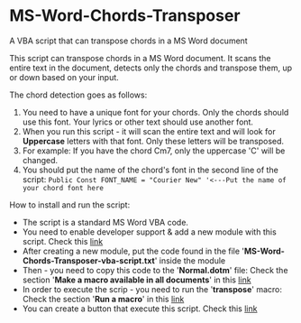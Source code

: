 # MS-Word-Chords-Transposer
A VBA script that can transpose chords in a MS Word document

This script can transpose chords in a MS Word document. It scans the entire text in the document, detects only 
the chords and transpose them, up or down based on your input.

The chord detection goes as follows:
1. You need to have a unique font for your chords. Only the chords should use this font. 
Your lyrics or other text should use another font.
2. When you run this script - it will scan the entire text and will look for **Uppercase** letters with that font.
Only these letters will be transposed.
3. For example: If you have the chord Cm7, only the uppercase 'C' will be changed.
4. You should put the name of the chord's font in the second line of the script:
`Public Const FONT_NAME = "Courier New" '<---Put the name of your chord font here`

How to install and run the script:
* The script is a standard MS Word VBA code.
* You need to enable developer support & add a new module with this script. Check this [link](https://www.datanumen.com/blogs/how-to-run-vba-code-in-your-word/#:%7E:text=Firstly%2C%20click%20%E2%80%9CVisual%20Basic%E2%80%9D,to%20open%20a%20new%20module)
* After creating a new module, put the code found in the file '**MS-Word-Chords-Transposer-vba-script.txt**' inside the module
* Then - you need to copy this code to the '**Normal.dotm**' file: Check the section '**Make a macro available in all documents**' in this [link](https://support.microsoft.com/en-us/office/create-or-run-a-macro-c6b99036-905c-49a6-818a-dfb98b7c3c9c)
* In order to execute the scrip - you need to run the '**transpose**' macro: Check the section '**Run a macro**' in this [link](https://support.microsoft.com/en-us/office/create-or-run-a-macro-c6b99036-905c-49a6-818a-dfb98b7c3c9c)
* You can create a button that execute this script. Check this [link](https://support.microsoft.com/en-us/office/assign-a-macro-to-a-button-728c83ec-61d0-40bd-b6ba-927f84eb5d2c#:~:text=Click%20File%20%3E%20Options%20%3E%20Quick%20Access,on%20the%20Quick%20Access%20Toolbar.)


